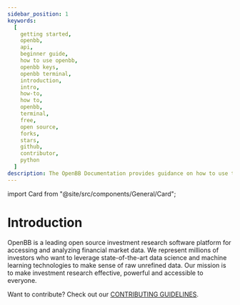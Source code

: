 ```yaml
---
sidebar_position: 1
keywords:
  [
    getting started,
    openbb,
    api,
    beginner guide,
    how to use openbb,
    openbb keys,
    openbb terminal,
    introduction,
    intro,
    how-to,
    how to,
    openbb,
    terminal,
	free,
	open source,
	forks,
	stars,
	github,
	contributor,
	python
  ]
description: The OpenBB Documentation provides guidance on how to use the OpenBB Terminal, a free, custom built financial terminal that will help you make more informed decisions, faster.
---
```


import Card from "@site/src/components/General/Card";

# Introduction

OpenBB is a leading open source investment research software platform for accessing and analyzing financial market data. We represent millions of investors who want to leverage state-of-the-art data science and machine learning technologies to make sense of raw unrefined data. Our mission is to make investment research effective, powerful and accessible to everyone.

<Card
	title="Why Free?"
	description="We believe that everyone should be able to have the same tooling to do
	investment research. By leveraging free API tiers, we can allow users to have
	access to a vast range of information for free. On the other hand, we want users
	that are willing to subscribe to premium API keys from certain data providers to
	be able to take advantage of that on OpenBB Terminal - this is where we see a
	monetization opportunity, a revenue share with data providers for connecting our
	users to their resources."
/>

<Card
	title="Why Open Source?"
	description="An open source product allows for higher quality, lower costs, more
	transparency, and faster go-to-market due to the strong community created. There
	is no point in re-inventing the wheel for financial theory that has been around
	for decades, thus users can adapt the platform to their needs or even build
	proprietary features on top of our infrastructure."
 />

<Card
	title="Why Python?"
	description="Python is one of the most used programming languages due to its simplified
	syntax and shallow learning curve. On top of this, it is highly used in data
	science and academia world (particularly on finance, economics or business
	related degrees). This is very important, as it is the first time in history
	that users - regardless of their background - can so easily add features to an
	investment research platform."
 />

Want to contribute? Check out our [CONTRIBUTING GUIDELINES](https://github.com/OpenBB-finance/OpenBBTerminal/blob/main/CONTRIBUTING.md).
